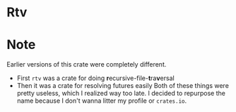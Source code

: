 
# Rtv

# Note

Earlier versions of this crate were completely different.
- First `rtv` was a crate for doing **r**ecursive-file-**t**ra**v**ersal
- Then it was a crate for resolving futures easily
Both of these things were pretty useless, which I realized way too late.
I decided to repurpose the name because I don't wanna litter my profile or `crates.io`.

